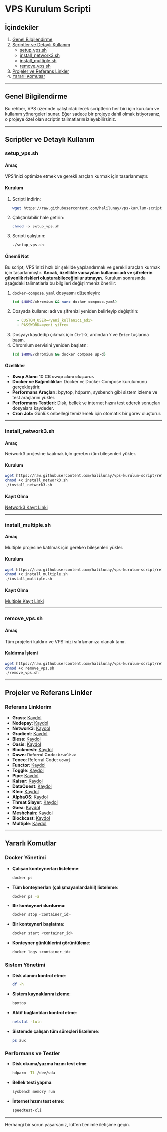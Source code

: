 
# VPS Kurulum Scripti

## İçindekiler

1. [Genel Bilgilendirme](#genel-bilgilendirme)
2. [Scriptler ve Detaylı Kullanım](#scriptler-ve-detaylı-kullanım)
   - [setup_vps.sh](#setup_vpssh)
   - [install_network3.sh](#install_network3sh)
   - [install_multiple.sh](#install_multiplesh)
   - [remove_vps.sh](#remove_vpssh)
3. [Projeler ve Referans Linkler](#projeler-ve-referans-linkler)
4. [Yararlı Komutlar](#yararlı-komutlar)

---

## Genel Bilgilendirme

Bu rehber, VPS üzerinde çalıştırılabilecek scriptlerin her biri için kurulum ve kullanım yönergeleri sunar. Eğer sadece bir projeye dahil olmak istiyorsanız, o projeye özel olan scriptin talimatlarını izleyebilirsiniz.

---

## Scriptler ve Detaylı Kullanım

### setup_vps.sh

#### Amaç
VPS'inizi optimize etmek ve gerekli araçları kurmak için tasarlanmıştır.

#### Kurulum
1. Scripti indirin:
    ```bash
    wget https://raw.githubusercontent.com/halilunay/vps-kurulum-script/refs/heads/main/setup_vps.sh
    ```

2. Çalıştırılabilir hale getirin:
    ```bash
    chmod +x setup_vps.sh
    ```

3. Scripti çalıştırın:
    ```bash
    ./setup_vps.sh
    ```

#### Önemli Not
Bu script, VPS'inizi hızlı bir şekilde yapılandırmak ve gerekli araçları kurmak için tasarlanmıştır. **Ancak, özellikle varsayılan kullanıcı adı ve şifrelerin güvenlik riskleri oluşturabileceğini unutmayın.** Kurulum sonrasında aşağıdaki talimatlarla bu bilgileri değiştirmeniz önerilir:

1. `docker-compose.yaml` dosyasını düzenleyin:
    ```bash
    (cd $HOME/chromium && nano docker-compose.yaml)
    ```
2. Dosyada kullanıcı adı ve şifrenizi yeniden belirleyip değiştirin:
    ```yaml
      - CUSTOM_USER=<yeni_kullanıcı_adı>
      - PASSWORD=<yeni_şifre>
    ```
3. Dosyayı kaydedip çıkmak için `Ctrl+X`, ardından `Y` ve `Enter` tuşlarına basın.
4. Chromium servisini yeniden başlatın:
    ```bash
    (cd $HOME/chromium && docker compose up-d)
    ```

#### Özellikler
- **Swap Alanı:** 10 GB swap alanı oluşturur.
- **Docker ve Bağımlılıklar:** Docker ve Docker Compose kurulumunu gerçekleştirir.
- **Performans Araçları:** bpytop, hdparm, sysbench gibi sistem izleme ve test araçlarını yükler.
- **Performans Testleri:** Disk, bellek ve internet hızını test ederek sonuçları dosyalara kaydeder.
- **Cron Job:** Günlük önbelleği temizlemek için otomatik bir görev oluşturur.

---

### install_network3.sh

#### Amaç
Network3 projesine katılmak için gereken tüm bileşenleri yükler.

#### Kurulum
```bash
wget https://raw.githubusercontent.com/halilunay/vps-kurulum-script/refs/heads/main/install_network3.sh
chmod +x install_network3.sh
./install_network3.sh
```

#### Kayıt Olma
[Network3 Kayıt Linki](https://account.network3.ai/register_page?rc=644903e7)

---

### install_multiple.sh

#### Amaç
Multiple projesine katılmak için gereken bileşenleri yükler.

#### Kurulum
```bash
wget https://raw.githubusercontent.com/halilunay/vps-kurulum-script/refs/heads/main/install_multiple.sh
chmod +x install_multiple.sh
./install_multiple.sh
```

#### Kayıt Olma
[Multiple Kayıt Linki](https://www.app.multiple.cc/#/signup?inviteCode=F0435S5T)

---

### remove_vps.sh

#### Amaç
Tüm projeleri kaldırır ve VPS’inizi sıfırlamanıza olanak tanır.

#### Kaldırma İşlemi
```bash
wget https://raw.githubusercontent.com/halilunay/vps-kurulum-script/refs/heads/main/remove_vps.sh
chmod +x remove_vps.sh
./remove_vps.sh
```

---

## Projeler ve Referans Linkler

### Referans Linklerim

- **Grass**: [Kaydol](https://app.getgrass.io/register/?referralCode=OvrLV9QgyWJRoHt)
- **Nodepay**: [Kaydol](https://app.nodepay.ai/register?ref=TfxCSlIHPEuHVi7)
- **Network3**: [Kaydol](https://account.network3.ai/register_page?rc=644903e7)
- **Gradient**: [Kaydol](https://app.gradient.network/signup?code=ZOCFP7)
- **Bless**: [Kaydol](https://bless.network/dashboard?ref=5ORSGD)
- **Oasis**: [Kaydol](https://r.oasis.ai/halilunay)
- **Blockmesh**: [Kaydol](https://app.blockmesh.xyz/register?invite_code=e5e83bbe-8c0c-4817-81b9-9f84f4ea9e62)
- **Dawn**: Referral Code: `bcwzlhxc`
- **Teneo**: Referral Code: `uowoj`
- **Functor**: [Kaydol](https://node.securitylabs.xyz/?from=extension&type=signin&referralCode=cm34uttd02174mo1br359bgp3)
- **Toggle**: [Kaydol](https://toggle.pro/sign-up/b15c57ba-6f4b-4f16-abb6-a9073dbdff69)
- **Pipe**: [Kaydol](https://pipecdn.app/signup?ref=aGxsdW5heU)
- **Kaisar**: [Kaydol](https://zero.kaisar.io/register?ref=fSDtHC012)
- **DataQuest**: [Kaydol](https://dataquest.nvg8.io//signup?ref=272459)
- **Kleo**: [Kaydol](https://chromewebstore.google.com/detail/kleo-network/jimpblheogbjfgajkccdoehjfadmimoo?refAddress=0x95A809E771E40fBa5b442B7850dcAFe04425dDaD)
- **AlphaOS**: [Kaydol](https://alphaos.net/point?invite=Q0FD2Y)
- **Threat Slayer**: [Kaydol](https://threatslayer.interlock.network/register?referral_code=oYJo2dqtlRNp3jTV)
- **Gaea**: [Kaydol](https://app.aigaea.net/register?ref=gayXVNm9Jbpk5q)
- **Meshchain**: [Kaydol](https://app.meshchain.ai?ref=F2AS3MHE7TR2)
- **Blockcast**: [Kaydol](https://app.blockcast.network?referral-code=i3QKe8)
- **Multiple**: [Kaydol](https://www.app.multiple.cc/#/signup?inviteCode=F0435S5T)

---

## Yararlı Komutlar

### Docker Yönetimi
- **Çalışan konteynerları listeleme**:
    ```bash
    docker ps
    ```
- **Tüm konteynerları (çalışmayanlar dahil) listeleme**:
    ```bash
    docker ps -a
    ```
- **Bir konteyneri durdurma**:
    ```bash
    docker stop <container_id>
    ```
- **Bir konteyneri başlatma**:
    ```bash
    docker start <container_id>
    ```
- **Konteyner günlüklerini görüntüleme**:
    ```bash
    docker logs <container_id>
    ```

### Sistem Yönetimi
- **Disk alanını kontrol etme**:
    ```bash
    df -h
    ```
- **Sistem kaynaklarını izleme**:
    ```bash
    bpytop
    ```
- **Aktif bağlantıları kontrol etme**:
    ```bash
    netstat -tuln
    ```
- **Sistemde çalışan tüm süreçleri listeleme**:
    ```bash
    ps aux
    ```

### Performans ve Testler
- **Disk okuma/yazma hızını test etme**:
    ```bash
    hdparm -Tt /dev/sda
    ```
- **Bellek testi yapma**:
    ```bash
    sysbench memory run
    ```
- **İnternet hızını test etme**:
    ```bash
    speedtest-cli
    ```
---

Herhangi bir sorun yaşarsanız, lütfen benimle iletişime geçin.
